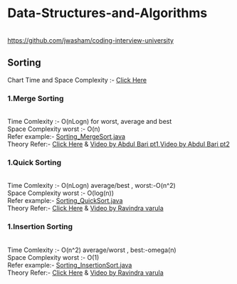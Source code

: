 # Data-Structures-and-Algorithms

<br> https://github.com/jwasham/coding-interview-university

## Sorting

Chart Time and Space Complexity :- [Click Here](Sorting_Time_Sapce_Complexity.png)

### 1.Merge Sorting
<br>Time Comlexity :- O(nLogn) for  worst, average and best
<br>Space Complexity worst :- O(n)
<br>Refer example:- [Sorting_MergeSort.java](Sorting_MergeSort.java) 
<br>Theory Refer:- [Click Here](https://www.baeldung.com/java-merge-sort) & [Video by Abdul Bari pt1](https://youtu.be/6pV2IF0fgKY),[Video by Abdul Bari pt2](https://youtu.be/mB5HXBb_HY8)

### 1.Quick Sorting
<br>Time Comlexity :- O(nLogn) average/best , worst:-O(n^2)
<br>Space Complexity worst :- O(log(n))
<br>Refer example:- [Sorting_QuickSort.java](Sorting_QuickSort.java) 
<br>Theory Refer:- [Click Here](https://www.geeksforgeeks.org/quick-sort/) & [Video by Ravindra varula](https://www.youtube.com/watch?v=3DV8GO9g7B4)

### 1.Insertion Sorting
<br>Time Comlexity :- O(n^2) average/worst , best:-omega(n)
<br>Space Complexity worst :- O(1)
<br>Refer example:- [Sorting_InsertionSort.java](Sorting_InsertionSort.java) 
<br>Theory Refer:- [Click Here](https://www.geeksforgeeks.org/insertion-sort/) & [Video by Ravindra varula](https://youtu.be/BO145HIUHRg)
